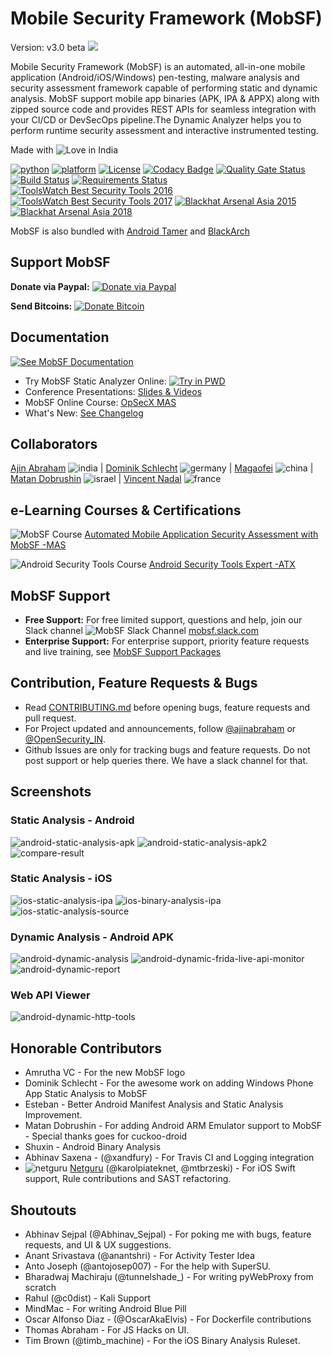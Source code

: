 <!-- Global site tag (gtag.js) - Google Analytics -->
<script async src="https://www.googletagmanager.com/gtag/js?id=UA-160159852-1"></script>
<script>
  window.dataLayer = window.dataLayer || [];
  function gtag(){dataLayer.push(arguments);}
  gtag('js', new Date());

  gtag('config', 'UA-160159852-1');
</script>

# Mobile Security Framework (MobSF)
Version: v3.0 beta
![](https://cloud.githubusercontent.com/assets/4301109/20019521/cc61f7fc-a2f2-11e6-95f3-407030d9fdde.png)

Mobile Security Framework (MobSF) is an automated, all-in-one mobile application (Android/iOS/Windows) pen-testing, malware analysis and security assessment framework capable of performing static and dynamic analysis. MobSF support mobile app binaries (APK, IPA & APPX) along with zipped source code and provides REST APIs for seamless integration with your CI/CD or DevSecOps pipeline.The Dynamic Analyzer helps you to perform runtime security assessment and interactive instrumented testing.

Made with ![Love](https://cloud.githubusercontent.com/assets/4301109/16754758/82e3a63c-4813-11e6-9430-6015d98aeaab.png) in India

[![python](https://img.shields.io/badge/python-3.7-blue.svg)](https://www.python.org/downloads/)
[![platform](https://img.shields.io/badge/platform-osx%2Flinux%2Fwindows-green.svg)](https://github.com/MobSF/Mobile-Security-Framework-MobSF/)
[![License](https://img.shields.io/:license-GPL--3.0--only-blue.svg)](https://www.gnu.org/licenses/gpl-3.0.html)
[![Codacy Badge](https://api.codacy.com/project/badge/Grade/cefbfb063c044b069e38af3501c1ee8e)](https://www.codacy.com/app/ajinabraham/Mobile-Security-Framework-MobSF)
[![Quality Gate Status](https://sonarcloud.io/api/project_badges/measure?project=MobSF_Mobile-Security-Framework-MobSF&metric=alert_status)](https://sonarcloud.io/dashboard?id=MobSF_Mobile-Security-Framework-MobSF)
[![Build Status](https://travis-ci.com/MobSF/Mobile-Security-Framework-MobSF.svg?branch=master)](https://travis-ci.com/MobSF/Mobile-Security-Framework-MobSF)
[![Requirements Status](https://pyup.io/repos/github/MobSF/Mobile-Security-Framework-MobSF/shield.svg)](https://pyup.io/repos/github/MobSF/Mobile-Security-Framework-MobSF/)
[![ToolsWatch Best Security Tools 2016](https://img.shields.io/badge/ToolsWatch-Rank%205%20%7C%20Year%202016-red.svg)](http://www.toolswatch.org/2017/02/2016-top-security-tools-as-voted-by-toolswatch-org-readers/)
[![ToolsWatch Best Security Tools 2017](https://img.shields.io/badge/ToolsWatch-Rank%209%20%7C%20Year%202017-red.svg)](http://www.toolswatch.org/2018/01/black-hat-arsenal-top-10-security-tools/)
[![Blackhat Arsenal Asia 2015](https://img.shields.io/badge/Black%20Hat%20Arsenal-Asia%202015-blue.svg)](https://www.blackhat.com/asia-15/arsenal.html#yso-mobile-security-framework)
[![Blackhat Arsenal Asia 2018](https://img.shields.io/badge/Black%20Hat%20Arsenal-Asia%202018-blue.svg)](https://www.blackhat.com/asia-18/arsenal.html#mobile-security-framework-mobsf)


MobSF is also bundled with [Android Tamer](https://androidtamer.com/tamer4-release) and [BlackArch](https://blackarch.org/mobile.html)

## Support MobSF

**Donate via Paypal:** [![Donate via Paypal](https://user-images.githubusercontent.com/4301109/76471686-c43b0500-63c9-11ea-8225-2a305efb3d87.gif)](https://paypal.me/ajinabraham)

**Send Bitcoins:** [![Donate Bitcoin](https://user-images.githubusercontent.com/4301109/30631105-cb8063c8-9e00-11e7-95df-43c20b840e52.png)](https://mobsf.github.io/Mobile-Security-Framework-MobSF/donate.html)

## Documentation
[![See MobSF Documentation](https://user-images.githubusercontent.com/4301109/70686099-3855f780-1c79-11ea-8141-899e39459da2.png)](https://mobsf.github.io/docs)

* Try MobSF Static Analyzer Online:
[![Try in PWD](https://user-images.githubusercontent.com/4301109/76351696-494bee80-62e4-11ea-894a-cb1cd07c86fc.png)](https://labs.play-with-docker.com/?stack=https://raw.githubusercontent.com/MobSF/Mobile-Security-Framework-MobSF/master/scripts/stack/docker-compose.yml)
* Conference Presentations: [Slides & Videos](https://mobsf.github.io/Mobile-Security-Framework-MobSF/presentations.html)
* MobSF Online Course: [OpSecX MAS](https://opsecx.com/index.php/product/automated-mobile-application-security-assessment-with-mobsf/)
* What's New: [See Changelog](https://mobsf.github.io/Mobile-Security-Framework-MobSF/changelog.html)

## Collaborators

[Ajin Abraham](https://in.linkedin.com/in/ajinabraham) ![india](https://user-images.githubusercontent.com/4301109/37564171-6549d678-2ab6-11e8-9b9d-21327c7f5d5b.png) | [Dominik Schlecht](https://github.com/sn0b4ll) ![germany](https://user-images.githubusercontent.com/4301109/37564176-743238ba-2ab6-11e8-9666-5d98f0a1d127.png) | [Magaofei](https://github.com/magaofei) ![china](https://user-images.githubusercontent.com/4301109/44515364-00bbe880-a6e0-11e8-944d-5b48a86427da.png) | [Matan Dobrushin](https://github.com/matandobr) ![israel](https://user-images.githubusercontent.com/4301109/37564177-782f1758-2ab6-11e8-91e5-c76bde37b330.png) | [Vincent Nadal](https://github.com/superpoussin22) ![france](https://user-images.githubusercontent.com/4301109/37564175-71d6d92c-2ab6-11e8-89d7-d21f5aa0bda8.png)

## e-Learning Courses & Certifications
![MobSF Course](https://user-images.githubusercontent.com/4301109/76344880-ad68b580-62d8-11ea-8cde-9e3475fc92f6.png) [Automated Mobile Application Security Assessment with MobSF -MAS](https://opsecx.com/index.php/product/automated-mobile-application-security-assessment-with-mobsf/)

![Android Security Tools Course](https://user-images.githubusercontent.com/4301109/76344939-c709fd00-62d8-11ea-8208-774f1d5a7c52.png) [Android Security Tools Expert -ATX](https://opsecx.com/index.php/product/android-security-tools-expert-atx/)

## MobSF Support

* **Free Support:** For free limited support, questions and help, join our Slack channel ![MobSF Slack Channel](https://user-images.githubusercontent.com/4301109/76471928-6e1a9180-63ca-11ea-88fb-b43d75153f74.png) [mobsf.slack.com](https://mobsf.slack.com/join/shared_invite/enQtNzM2NTAyNzA1MjgxLTdjMzkzNDc3ZjdiMjkwZTZhMmFhNDlkZmMwZDhjNDNmYTAzYWE5NGZlMDIzYzliNTdiMDQ2MTRlYjU1MjkyNGM)
* **Enterprise Support:** For enterprise support, priority feature requests and live training, see [MobSF Support Packages](https://mobsf.github.io/Mobile-Security-Framework-MobSF/support.html)


## Contribution, Feature Requests & Bugs

* Read [CONTRIBUTING.md](https://github.com/MobSF/Mobile-Security-Framework-MobSF/blob/master/.github/CONTRIBUTING.md) before opening bugs, feature requests and pull request.
* For Project updated and announcements, follow [@ajinabraham](https://twitter.com/ajinabraham) or [@OpenSecurity_IN](https://twitter.com/OpenSecurity_IN).
* Github Issues are only for tracking bugs and feature requests. Do not post support or help queries there. We have a slack channel for that.


## Screenshots

### Static Analysis - Android

![android-static-analysis-apk](https://user-images.githubusercontent.com/4301109/76472502-1f6df700-63cc-11ea-9ac0-fca99327e47d.png)
![android-static-analysis-apk2](https://user-images.githubusercontent.com/4301109/76472562-4cbaa500-63cc-11ea-8fbe-b92ea57a8c6f.png)
![compare-result](https://user-images.githubusercontent.com/4301109/76473496-0286f300-63cf-11ea-91b6-5bb267c7e80b.png)

### Static Analysis - iOS

![ios-static-analysis-ipa](https://user-images.githubusercontent.com/4301109/76475349-eede8b00-63d4-11ea-9843-360ffa63cefa.png)
![ios-binary-analysis-ipa](https://user-images.githubusercontent.com/4301109/76473161-0ebe8080-63ce-11ea-9427-4ddbfb41c2ab.png)
![ios-static-analysis-source](https://user-images.githubusercontent.com/4301109/76473316-783e8f00-63ce-11ea-8b30-df35fb06e2bd.png)

### Dynamic Analysis - Android APK

![android-dynamic-analysis](https://user-images.githubusercontent.com/4301109/76473773-ea63a380-63cf-11ea-927d-730726ae495b.png)
![android-dynamic-frida-live-api-monitor](https://user-images.githubusercontent.com/4301109/76473831-14b56100-63d0-11ea-83cc-20693d929236.png)
![android-dynamic-report](https://user-images.githubusercontent.com/4301109/76474288-8641df00-63d1-11ea-8953-ec7adc706f05.png)

### Web API Viewer

![android-dynamic-http-tools](https://user-images.githubusercontent.com/4301109/65378797-57c53000-dcdb-11e9-84e9-d5acf887f3aa.png)


## Honorable Contributors

* Amrutha VC - For the new MobSF logo
* Dominik Schlecht - For the awesome work on adding Windows Phone App Static Analysis to MobSF
* Esteban - Better Android Manifest Analysis and Static Analysis Improvement.
* Matan Dobrushin - For adding Android ARM Emulator support to MobSF - Special thanks goes for cuckoo-droid
* Shuxin - Android Binary Analysis
* Abhinav Saxena - (@xandfury) - For Travis CI and Logging integration
* ![netguru](https://user-images.githubusercontent.com/4301109/76340877-a3dc4f00-62d2-11ea-8631-b4cc8d9e42ed.png) [Netguru](https://www.netguru.com/) (@karolpiateknet, @mtbrzeski) - For iOS Swift support, Rule contributions and SAST refactoring.

## Shoutouts

* Abhinav Sejpal (@Abhinav_Sejpal) - For poking me with bugs, feature requests, and UI & UX suggestions.
* Anant Srivastava (@anantshri) - For Activity Tester Idea
* Anto Joseph (@antojosep007) - For the help with SuperSU.
* Bharadwaj Machiraju (@tunnelshade_) - For writing pyWebProxy from scratch
* Rahul (@c0dist) - Kali Support
* MindMac - For writing Android Blue Pill
* Oscar Alfonso Diaz - (@OscarAkaElvis) - For Dockerfile contributions
* Thomas Abraham - For JS Hacks on UI.
* Tim Brown (@timb_machine) - For the iOS Binary Analysis Ruleset.
